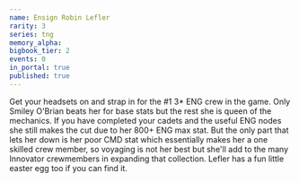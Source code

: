 ```yaml
---
name: Ensign Robin Lefler
rarity: 3
series: tng
memory_alpha:
bigbook_tier: 2
events: 0
in_portal: true
published: true
---
```


Get your headsets on and strap in for the #1 3* ENG crew in the game. Only Smiley O'Brian beats her for base stats but the rest she is queen of the mechanics. If you have completed your cadets and the useful ENG nodes she still makes the cut due to her 800+ ENG max stat. But the only part that lets her down is her poor CMD stat which essentially makes her a one skilled crew member, so voyaging is not her best but she'll add to the many Innovator crewmembers in expanding that collection. Lefler has a fun little easter egg too if you can find it.
